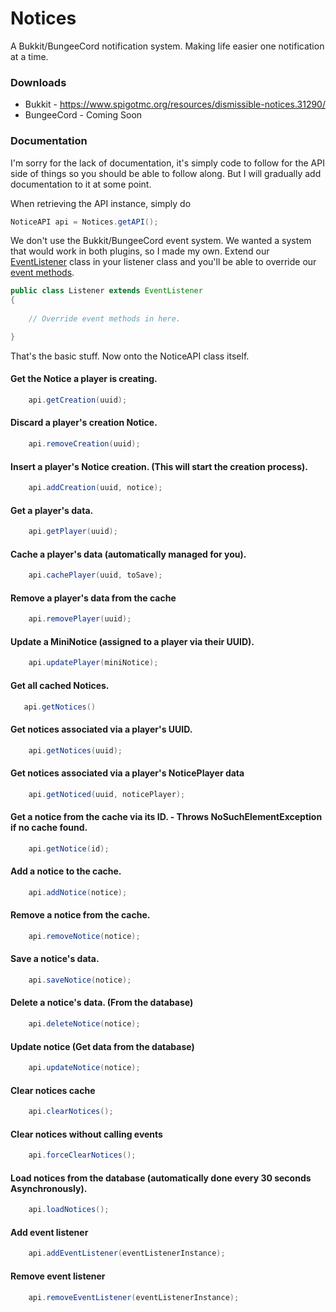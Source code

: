 # Notices
A Bukkit/BungeeCord notification system. Making life easier one notification at a time.

### Downloads

* Bukkit - https://www.spigotmc.org/resources/dismissible-notices.31290/
* BungeeCord - Coming Soon

### Documentation

I'm sorry for the lack of documentation, it's simply code to follow for the API side of things so you should be able to follow along. But I will gradually add documentation to it at some point.

When retrieving the API instance, simply do
```Java
NoticeAPI api = Notices.getAPI();
```

We don't use the Bukkit/BungeeCord event system. We wanted a system that would work in both plugins, so I made my own. Extend our [EventListener](https://github.com/LoonyRules/Notices/blob/master/common/src/main/java/uk/co/loonyrules/notices/api/listeners/EventListener.java) class in your listener class and you'll be able to override our [event methods](https://github.com/LoonyRules/Notices/tree/master/common/src/main/java/uk/co/loonyrules/notices/api/events). 
```Java
public class Listener extends EventListener
{
    
    // Override event methods in here.

}
```

That's the basic stuff. Now onto the NoticeAPI class itself. 

#### Get the Notice a player is creating.
```Java
    api.getCreation(uuid);
```

#### Discard a player's creation Notice.
```Java
    api.removeCreation(uuid);
```

#### Insert a player's Notice creation. (This will start the creation process).
```Java
    api.addCreation(uuid, notice);
```

#### Get a player's data.
```Java
    api.getPlayer(uuid);
```

#### Cache a player's data (automatically managed for you).
```Java
    api.cachePlayer(uuid, toSave);
```

#### Remove a player's data from the cache
```Java
    api.removePlayer(uuid);
```

#### Update a MiniNotice (assigned to a player via their UUID).
```Java
    api.updatePlayer(miniNotice);
```

#### Get all cached Notices.
```Java
   api.getNotices()
```


#### Get notices associated via a player's UUID.
```Java
    api.getNotices(uuid);
```

#### Get notices associated via a player's NoticePlayer data
```Java
    api.getNoticed(uuid, noticePlayer);
```

#### Get a notice from the cache via its ID. - Throws NoSuchElementException if no cache found.
```Java
    api.getNotice(id);
```

#### Add a notice to the cache.
```Java
    api.addNotice(notice);
```

#### Remove a notice from the cache.
```Java
    api.removeNotice(notice);
```

#### Save a notice's data.
```Java
    api.saveNotice(notice);
```

#### Delete a notice's data. (From the database)
```Java
    api.deleteNotice(notice);
```

#### Update notice (Get data from the database)
```Java
    api.updateNotice(notice);
```

#### Clear notices cache
```Java
    api.clearNotices();
```

#### Clear notices without calling events
```Java
    api.forceClearNotices();
```

#### Load notices from the database (automatically done every 30 seconds Asynchronously).
```Java
    api.loadNotices();
```

#### Add event listener
```Java
    api.addEventListener(eventListenerInstance);
```

#### Remove event listener
```Java
    api.removeEventListener(eventListenerInstance);
```
